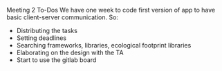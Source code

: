 Meeting 2 To-Dos
We have one week to code first version of app to have basic client-server communication.
So:
- Distributing the tasks
- Setting deadlines
- Searching frameworks, libraries, ecological footprint libraries
- Elaborating on the design with the TA
- Start to use the gitlab board
